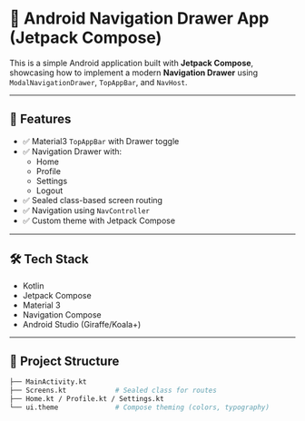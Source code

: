# 📱 Android Navigation Drawer App (Jetpack Compose)

This is a simple Android application built with **Jetpack Compose**, showcasing how to implement a modern **Navigation Drawer** using `ModalNavigationDrawer`, `TopAppBar`, and `NavHost`.

---

## 🚀 Features

- ✅ Material3 `TopAppBar` with Drawer toggle
- ✅ Navigation Drawer with:
  - Home
  - Profile
  - Settings
  - Logout
- ✅ Sealed class-based screen routing
- ✅ Navigation using `NavController`
- ✅ Custom theme with Jetpack Compose

---

## 🛠 Tech Stack

- Kotlin
- Jetpack Compose
- Material 3
- Navigation Compose
- Android Studio (Giraffe/Koala+)

---

## 📂 Project Structure

```bash
├── MainActivity.kt
├── Screens.kt            # Sealed class for routes
├── Home.kt / Profile.kt / Settings.kt
└── ui.theme              # Compose theming (colors, typography)
